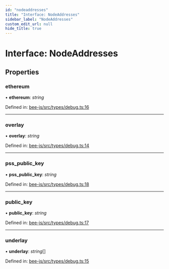 ```yaml
---
id: "nodeaddresses"
title: "Interface: NodeAddresses"
sidebar_label: "NodeAddresses"
custom_edit_url: null
hide_title: true
---
```


# Interface: NodeAddresses

## Properties

### ethereum

• **ethereum**: *string*

Defined in: [bee-js/src/types/debug.ts:16](https://github.com/ethersphere/bee-js/blob/0ac3a7d/src/types/debug.ts#L16)

___

### overlay

• **overlay**: *string*

Defined in: [bee-js/src/types/debug.ts:14](https://github.com/ethersphere/bee-js/blob/0ac3a7d/src/types/debug.ts#L14)

___

### pss\_public\_key

• **pss\_public\_key**: *string*

Defined in: [bee-js/src/types/debug.ts:18](https://github.com/ethersphere/bee-js/blob/0ac3a7d/src/types/debug.ts#L18)

___

### public\_key

• **public\_key**: *string*

Defined in: [bee-js/src/types/debug.ts:17](https://github.com/ethersphere/bee-js/blob/0ac3a7d/src/types/debug.ts#L17)

___

### underlay

• **underlay**: *string*[]

Defined in: [bee-js/src/types/debug.ts:15](https://github.com/ethersphere/bee-js/blob/0ac3a7d/src/types/debug.ts#L15)
